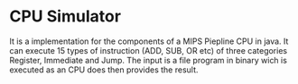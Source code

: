 # CPU Simulator

It is a implementation for the components of a MIPS Piepline CPU in java. It can execute 15 types of instruction (ADD, SUB, OR etc) of three categories Register, Immediate and Jump. 
The input is a file program in binary wich is executed as an CPU does then provides the result.
